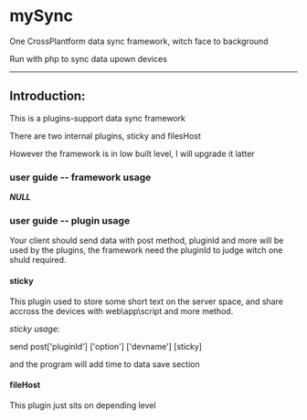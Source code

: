 # **mySync**
One CrossPlantform data sync framework, witch face to background

Run with php to sync data upown devices



----
## **Introduction:**
This is a plugins-support data sync framework

There are two internal plugins, sticky and filesHost

However the framework is in low built level, I will upgrade it latter 

### **user guide -- framework usage**

***NULL***

### **user guide -- plugin usage**

Your client should send data with post method, pluginId and more will be used by the plugins, the framework need the pluginId to judge witch one shuld required.

#### **sticky** 

This plugin used to store some short text on the server space, and share accross the devices with web\app\script and more method.

*sticky usage:*

send post['pluginId'] ['option'] ['devname'] [sticky]

and the program will add time to data save section

#### **fileHost**

This plugin just sits on depending level

